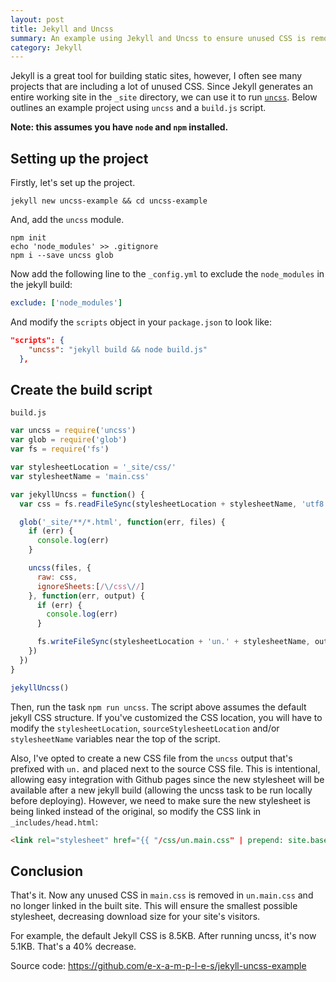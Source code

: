 ```yaml
---
layout: post
title: Jekyll and Uncss
summary: An example using Jekyll and Uncss to ensure unused CSS is removed during the build.
category: Jekyll
---
```


Jekyll is a great tool for building static sites, however, I often see many projects that are including a lot of unused CSS. Since Jekyll generates an entire working site in the `_site` directory, we can use it to run [`uncss`](https://github.com/giakki/uncss). Below outlines an example project using `uncss` and a `build.js` script.

__Note: this assumes you have `node` and `npm` installed.__

## Setting up the project

Firstly, let's set up the project.

```
jekyll new uncss-example && cd uncss-example
```

And, add the `uncss` module.

```
npm init
echo 'node_modules' >> .gitignore
npm i --save uncss glob
```

Now add the following line to the `_config.yml` to exclude the `node_modules` in the jekyll build:

```yaml
exclude: ['node_modules']
```

And modify the `scripts` object in your `package.json` to look like:

```json
"scripts": {
    "uncss": "jekyll build && node build.js"
  },
```

## Create the build script

`build.js`

```js
var uncss = require('uncss')
var glob = require('glob')
var fs = require('fs')

var stylesheetLocation = '_site/css/'
var stylesheetName = 'main.css'

var jekyllUncss = function() {
  var css = fs.readFileSync(stylesheetLocation + stylesheetName, 'utf8')

  glob('_site/**/*.html', function(err, files) {
    if (err) {
      console.log(err)
    }

    uncss(files, {
      raw: css,
      ignoreSheets:[/\/css\//]
    }, function(err, output) {
      if (err) {
        console.log(err)
      }

      fs.writeFileSync(stylesheetLocation + 'un.' + stylesheetName, output)
    })
  })
}

jekyllUncss()
```

Then, run the task `npm run uncss`. The script above assumes the default jekyll CSS structure. If you've customized the CSS location, you will have to modify the `stylesheetLocation`, `sourceStylesheetLocation` and/or `stylesheetName` variables near the top of the script.

Also, I've opted to create a new CSS file from the `uncss` output that's prefixed with `un.` and placed next to the source CSS file. This is intentional, allowing easy integration with Github pages since the new stylesheet will be available after a new jekyll build (allowing the uncss task to be run locally before deploying). However, we need to make sure the new stylesheet is being linked instead of the original, so modify the CSS link in `_includes/head.html`:

```html
<link rel="stylesheet" href="{{ "/css/un.main.css" | prepend: site.baseurl }}">
```

## Conclusion

That's it. Now any unused CSS in `main.css` is removed in `un.main.css` and no longer linked in the built site. This will ensure the smallest possible stylesheet, decreasing download size for your site's visitors.

For example, the default Jekyll CSS is 8.5KB. After running uncss, it's now 5.1KB. That's a 40% decrease.

Source code: <https://github.com/e-x-a-m-p-l-e-s/jekyll-uncss-example>
